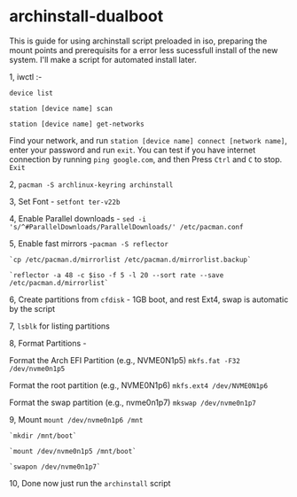 # archinstall-dualboot

This is guide for using archinstall script preloaded in iso, preparing the mount points and prerequisits for a error less sucessfull install of the new system. I'll make a script for automated install later.  

1, iwctl :-

    device list
    
    station [device name] scan
    
    station [device name] get-networks
    
  Find your network, and run `station [device name] connect [network name]`, enter your password and run `exit`. You can test if you have internet connection by running `ping google.com`, and then Press `Ctrl` and `C` to stop.
   ` Exit`

2, `pacman -S archlinux-keyring archinstall`

3, Set Font - `setfont ter-v22b`

4, Enable Parallel downloads - `sed -i 's/^#ParallelDownloads/ParallelDownloads/' /etc/pacman.conf`

5, Enable fast mirrors -`pacman -S reflector `

    `cp /etc/pacman.d/mirrorlist /etc/pacman.d/mirrorlist.backup`
    
    `reflector -a 48 -c $iso -f 5 -l 20 --sort rate --save /etc/pacman.d/mirrorlist`
    

6, Create partitions from `cfdisk` - 1GB boot, and rest Ext4, swap is automatic by the script

7, `lsblk` for listing partitions

8, Format Partitions - 
    
  Format the Arch EFI Partition (e.g., NVME0N1p5)
    `mkfs.fat -F32 /dev/nvme0n1p5`
    
  Format the root partition (e.g., NVME0N1p6)
    `mkfs.ext4 /dev/NVME0N1p6`
   
  Format the swap partition (e.g., nvme0n1p7)
    `mkswap /dev/nvme0n1p7`

9, Mount 
    `mount /dev/nvme0n1p6 /mnt`
    
    `mkdir /mnt/boot`
    
    `mount /dev/nvme0n1p5 /mnt/boot`
    
    `swapon /dev/nvme0n1p7`

10, Done now just run the `archinstall` script 
